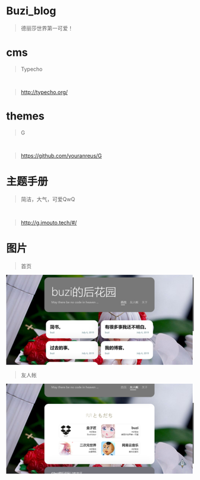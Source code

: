 # Buzi_blog

> 德丽莎世界第一可爱！

# cms

> Typecho

<br>

> http://typecho.org/

# themes

> G

<br>

> https://github.com/youranreus/G

# 主题手册

> 简洁，大气，可爱QwQ

<br>

> http://g.imouto.tech/#/

# 图片

> 首页

![](https://github.com/littlebuzi/Buzi_blog/blob/master/博客1.png)

> 友人帐

![](https://github.com/littlebuzi/Buzi_blog/blob/master/博客2.png)

